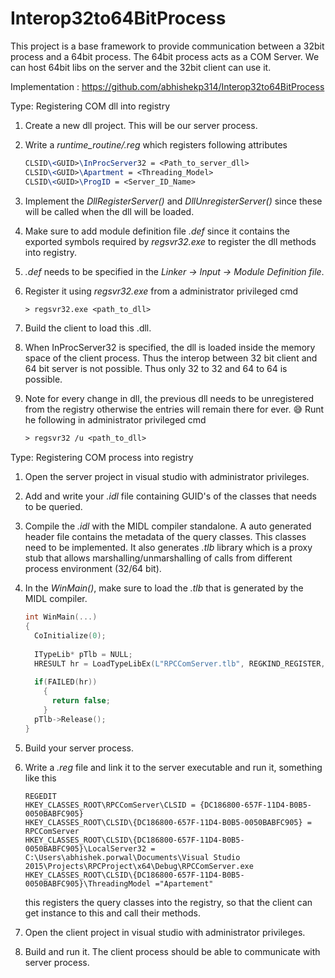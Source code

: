 # Interop32to64BitProcess
This project is a base framework to provide communication between a 32bit process and a 64bit process. The 64bit process acts as a COM Server. We can host 64bit libs on the server and the 32bit client can use it.



Implementation : https://github.com/abhishekp314/Interop32to64BitProcess



Type: Registering COM dll into registry

1. Create a new dll project. This will be our server process.

2. Write a *runtime_routine/.reg* which registers following attributes

   ```tex
   CLSID\<GUID>\InProcServer32 = <Path_to_server_dll>
   CLSID\<GUID>\Apartment = <Threading_Model>
   CLSID\<GUID>\ProgID = <Server_ID_Name>
   ```

3. Implement the *DllRegisterServer()* and *DllUnregisterServer()* since these will be called when the dll will be loaded.

4. Make sure to add module definition file *.def* since it contains the exported symbols required by *regsvr32.exe* to register the dll methods into registry.

5. *.def* needs to be specified in the *Linker -> Input -> Module Definition file*.

6. Register it using *regsvr32.exe* from a administrator privileged cmd

   ```tex
   > regsvr32.exe <path_to_dll>
   ```

7. Build the client to load this .dll.

8. When InProcServer32 is specified, the dll is loaded inside the memory space of the client process. Thus the interop between 32 bit client and 64 bit server is not possible. Thus only 32 to 32 and 64 to 64 is possible.

9. ​Note for every change in dll, the previous dll needs to be unregistered from the registry otherwise the entries will remain there for ever. :sweat_smile: Runt he following in administrator privileged cmd

   ```tex
   > regsvr32 /u <path_to_dll>
   ```





Type: Registering COM process into registry

1. Open the server project in visual studio with administrator privileges.

2. Add and write your *.idl* file containing GUID's of the classes that needs to be queried.

3. Compile the *.idl* with the MIDL compiler standalone. A auto generated header file contains the metadata of the query classes. This classes need to be implemented. It also generates *.tlb* library which is a proxy stub that allows marshalling/unmarshalling of calls from different process environment (32/64 bit).

4. In the *WinMain()*, make sure to load the *.tlb* that is generated by the MIDL compiler.

   ```c
   int WinMain(...)
   {
     CoInitialize(0);
     
     ITypeLib* pTlb = NULL;
     HRESULT hr = LoadTypeLibEx(L"RPCComServer.tlb", REGKIND_REGISTER, &pTlb);
     
     if(FAILED(hr))
       {
         return false;
       }
     pTlb->Release();
   }
   ```

5. Build your server process.

6. Write a *.reg* file and link it to the server executable and run it, something like this

   ```
   REGEDIT
   HKEY_CLASSES_ROOT\RPCComServer\CLSID = {DC186800-657F-11D4-B0B5-0050BABFC905}
   HKEY_CLASSES_ROOT\CLSID\{DC186800-657F-11D4-B0B5-0050BABFC905} = RPCComServer
   HKEY_CLASSES_ROOT\CLSID\{DC186800-657F-11D4-B0B5-0050BABFC905}\LocalServer32 = C:\Users\abhishek.porwal\Documents\Visual Studio 2015\Projects\RPCProject\x64\Debug\RPCComServer.exe
   HKEY_CLASSES_ROOT\CLSID\{DC186800-657F-11D4-B0B5-0050BABFC905}\ThreadingModel ="Apartement"
   ```

   this registers the query classes into the registry, so that the client can get instance to this and call their methods.

7. Open the client project in visual studio with administrator privileges.

8. Build and run it. The client process should be able to communicate with server process.